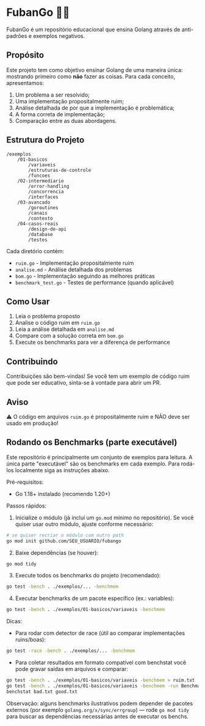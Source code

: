 # FubanGo 🚫✨

FubanGo é um repositório educacional que ensina Golang através de anti-padrões e exemplos negativos.

## Propósito

Este projeto tem como objetivo ensinar Golang de uma maneira única: mostrando primeiro como **não** fazer as coisas. Para cada conceito, apresentamos:

1. Um problema a ser resolvido;
2. Uma implementação propositalmente ruim;
3. Análise detalhada de por que a implementação é problemática;
4. A forma correta de implementação;
5. Comparação entre as duas abordagens.

## Estrutura do Projeto

```
/exemplos
    /01-basicos
        /variaveis
        /estruturas-de-controle
        /funcoes
    /02-intermediario
        /error-handling
        /concorrencia
        /interfaces
    /03-avancado
        /goroutines
        /canais
        /contexto
    /04-casos-reais
        /design-de-api
        /database
        /testes
```

Cada diretório contém:
- `ruim.go` - Implementação propositalmente ruim
- `analise.md` - Análise detalhada dos problemas
- `bom.go` - Implementação seguindo as melhores práticas
- `benchmark_test.go` - Testes de performance (quando aplicável)

## Como Usar

1. Leia o problema proposto
2. Analise o código ruim em `ruim.go`
3. Leia a análise detalhada em `analise.md`
4. Compare com a solução correta em `bom.go`
5. Execute os benchmarks para ver a diferença de performance

## Contribuindo

Contribuições são bem-vindas! Se você tem um exemplo de código ruim que pode ser educativo, sinta-se à vontade para abrir um PR.

## Aviso

⚠️ O código em arquivos `ruim.go` é propositalmente ruim e NÃO deve ser usado em produção!

## Rodando os Benchmarks (parte executável)

Este repositório é principalmente um conjunto de exemplos para leitura. A única parte "executável" são os benchmarks em cada exemplo. Para rodá-los localmente siga as instruções abaixo.

Pré-requisitos:
- Go 1.18+ instalado (recomendo 1.20+)

Passos rápidos:

1. Inicialize o módulo (já incluí um `go.mod` mínimo no repositório). Se você quiser usar outro módulo, ajuste conforme necessário:

```bash
# se quiser recriar o módulo com outro path
go mod init github.com/SEU_USUARIO/fubango
```

2. Baixe dependências (se houver):

```bash
go mod tidy
```

3. Execute todos os benchmarks do projeto (recomendado):

```bash
go test -bench . ./exemplos/... -benchmem
```

4. Executar benchmarks de um pacote específico (ex.: variables):

```bash
go test -bench . ./exemplos/01-basicos/variaveis -benchmem
```

Dicas:
- Para rodar com detector de race (útil ao comparar implementações ruins/boas):

```bash
go test -race -bench . ./exemplos/... -benchmem
```

- Para coletar resultados em formato compatível com benchstat você pode gravar saídas em arquivos e comparar:

```bash
go test -bench . ./exemplos/01-basicos/variaveis -benchmem > ruim.txt
go test -bench . ./exemplos/01-basicos/variaveis -benchmem -run BenchmarkGood -benchmem > bom.txt
benchstat bad.txt good.txt
```

Observação: alguns benchmarks ilustrativos podem depender de pacotes externos (por exemplo `golang.org/x/sync/errgroup`) — rode `go mod tidy` para buscar as dependências necessárias antes de executar os benchs.
